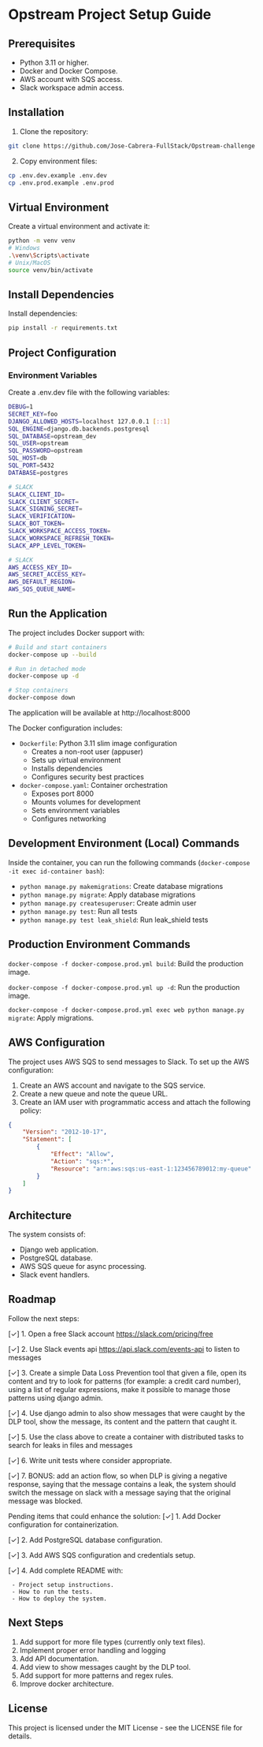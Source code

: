 # Opstream Project Setup Guide

## Prerequisites
- Python 3.11 or higher.
- Docker and Docker Compose.
- AWS account with SQS access.
- Slack workspace admin access.

## Installation

1. Clone the repository:

```bash
git clone https://github.com/Jose-Cabrera-FullStack/Opstream-challenge
```

2. Copy environment files:
```bash
cp .env.dev.example .env.dev
cp .env.prod.example .env.prod
```

## Virtual Environment

Create a virtual environment and activate it:

```bash
python -m venv venv
# Windows
.\venv\Scripts\activate
# Unix/MacOS
source venv/bin/activate
```

## Install Dependencies

Install dependencies:

```bash
pip install -r requirements.txt
```

## Project Configuration

### Environment Variables

Create a .env.dev file with the following variables:

```bash
DEBUG=1
SECRET_KEY=foo
DJANGO_ALLOWED_HOSTS=localhost 127.0.0.1 [::1]
SQL_ENGINE=django.db.backends.postgresql
SQL_DATABASE=opstream_dev
SQL_USER=opstream
SQL_PASSWORD=opstream
SQL_HOST=db
SQL_PORT=5432
DATABASE=postgres

# SLACK
SLACK_CLIENT_ID=
SLACK_CLIENT_SECRET=
SLACK_SIGNING_SECRET=
SLACK_VERIFICATION=
SLACK_BOT_TOKEN=
SLACK_WORKSPACE_ACCESS_TOKEN=
SLACK_WORKSPACE_REFRESH_TOKEN=
SLACK_APP_LEVEL_TOKEN=

# SLACK
AWS_ACCESS_KEY_ID=
AWS_SECRET_ACCESS_KEY=
AWS_DEFAULT_REGION=
AWS_SQS_QUEUE_NAME=
```

## Run the Application

The project includes Docker support with:
```bash
# Build and start containers
docker-compose up --build

# Run in detached mode
docker-compose up -d

# Stop containers
docker-compose down
```

The application will be available at http://localhost:8000

The Docker configuration includes:

- `Dockerfile`: Python 3.11 slim image configuration
  - Creates a non-root user (appuser)
  - Sets up virtual environment
  - Installs dependencies
  - Configures security best practices
- `docker-compose.yaml`: Container orchestration
  - Exposes port 8000
  - Mounts volumes for development
  - Sets environment variables
  - Configures networking


## Development Environment (Local) Commands

Inside the container, you can run the following commands (`docker-compose -it exec id-container bash`):

- `python manage.py makemigrations`: Create database migrations
- `python manage.py migrate`: Apply database migrations
- `python manage.py createsuperuser`: Create admin user
- `python manage.py test`: Run all tests
- `python manage.py test leak_shield`: Run leak_shield tests

## Production Environment Commands

`docker-compose -f docker-compose.prod.yml build`: Build the production image.

`docker-compose -f docker-compose.prod.yml up -d`: Run the production image.

`docker-compose -f docker-compose.prod.yml exec web python manage.py migrate`: Apply migrations.

## AWS Configuration

The project uses AWS SQS to send messages to Slack. To set up the AWS configuration:

1. Create an AWS account and navigate to the SQS service.
2. Create a new queue and note the queue URL.
3. Create an IAM user with programmatic access and attach the following policy:
```json
{
    "Version": "2012-10-17",
    "Statement": [
        {
            "Effect": "Allow",
            "Action": "sqs:*",
            "Resource": "arn:aws:sqs:us-east-1:123456789012:my-queue"
        }
    ]
}
```

## Architecture

The system consists of:

- Django web application.
- PostgreSQL database.
- AWS SQS queue for async processing.
- Slack event handlers.

## Roadmap

Follow the next steps:

[✓] 1. Open a free Slack account https://slack.com/pricing/free

[✓] 2. Use Slack events api https://api.slack.com/events-api to listen to messages

[✓] 3. Create a simple Data Loss Prevention tool that given a file, open its content and try to look for patterns (for example: a credit card number), using a list of regular expressions, make it possible to manage those patterns using django admin.

[✓] 4. Use django admin to also show messages that were caught by the DLP tool, show the message, its content and the pattern that caught it.

[✓] 5. Use the class above to create a container with distributed tasks to search for leaks in files and messages

[✓] 6. Write unit tests where consider appropriate.

[✓] 7. BONUS: add an action flow, so when DLP is giving a negative response, saying that the message contains a leak, the system should switch the message on slack with a message saying that the original message was blocked.

Pending items that could enhance the solution:
[✓] 1. Add Docker configuration for containerization.

[✓] 2. Add PostgreSQL database configuration.

[✓] 3. Add AWS SQS configuration and credentials setup.

[✓] 4. Add complete README with:

     - Project setup instructions.
     - How to run the tests.
     - How to deploy the system.

## Next Steps

1. Add support for more file types (currently only text files).
2. Implement proper error handling and logging
3. Add API documentation.
4. Add view to show messages caught by the DLP tool.
5. Add support for more patterns and regex rules.
6. Improve docker architecture.

## License

This project is licensed under the MIT License - see the LICENSE file for details.